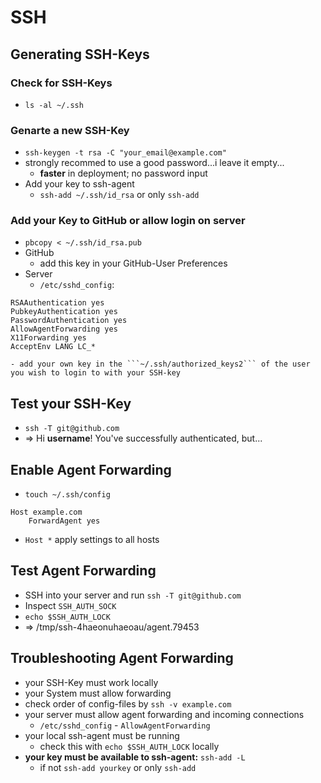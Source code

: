 # SSH

## Generating SSH-Keys

### Check for SSH-Keys
- ```ls -al ~/.ssh```

### Genarte a new SSH-Key
- ```ssh-keygen -t rsa -C "your_email@example.com"```
- strongly recommed to use a good password...i leave it empty...
	- **faster** in deployment; no password input
- Add your key to ssh-agent
  - ```ssh-add ~/.ssh/id_rsa``` or only ```ssh-add```

### Add your Key to GitHub or allow login on server
- ```pbcopy < ~/.ssh/id_rsa.pub```
- GitHub
	- add this key in your GitHub-User Preferences
- Server
	- ```/etc/sshd_config```:
```
RSAAuthentication yes
PubkeyAuthentication yes
PasswordAuthentication yes
AllowAgentForwarding yes
X11Forwarding yes
AcceptEnv LANG LC_*
```
	- add your own key in the ```~/.ssh/authorized_keys2``` of the user you wish to login to with your SSH-key



## Test your SSH-Key
- ```ssh -T git@github.com```
- => Hi **username**! You've successfully authenticated, but...

## Enable Agent Forwarding
- ```touch ~/.ssh/config```
```
Host example.com
	ForwardAgent yes
```
- ```Host *``` apply settings to all hosts

## Test Agent Forwarding
- SSH into your server and run ```ssh -T git@github.com```
- Inspect ```SSH_AUTH_SOCK```
- ```echo $SSH_AUTH_LOCK```
- => /tmp/ssh-4haeonuhaeoau/agent.79453

## Troubleshooting Agent Forwarding
- your SSH-Key must work locally
- your System must allow forwarding
- check order of config-files by ```ssh -v example.com```
- your server must allow agent forwarding and incoming connections
	- ```/etc/sshd_config``` - ```AllowAgentForwarding```
- your local ssh-agent must be running
	- check this with ```echo $SSH_AUTH_LOCK``` locally
- **your key must be available to ssh-agent:** ```ssh-add -L```
	- if not ```ssh-add yourkey``` or only ```ssh-add```
